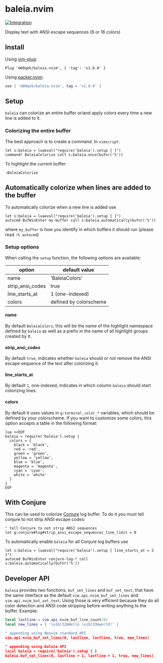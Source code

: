 baleia.nvim
===
[![Integration][integration-badge]][integration-runs]

Display text with ANSI escape sequences (8 or 16 colors)

## Install

Using [vim-plug][vim-plug]:

```vim
Plug 'm00qek/baleia.nvim', { 'tag': 'v1.0.0' }
```

Using [packer.nvim][packer]:

```lua
use { 'm00qek/baleia.nvim', tag = 'v1.0.0' }
```

## Setup

`baleia` can colorize an entire buffer or/and apply colors every time a new line
is added to it. 

### Colorizing the entire buffer

The best approach is to create a command. In `vimscript`: 

```vim
let s:baleia = luaeval("require('baleia').setup { }")
command! BaleiaColorize call s:baleia.once(bufnr('%'))
```

To highlight the current buffer:

```vim
:BaleiaColorize
```

## Automatically colorize when lines are added to the buffer

To automatically colorize when a new line is added use

```vim
let s:baleia = luaeval("require('baleia').setup { }")
autocmd BufWinEnter my-buffer call s:baleia.automatically(bufnr('%'))
```

where `my_buffer` is how you identify in which buffers it should run (please
read `:h autocmd`)

### Setup options

When calling the `setup` function, the following options are available:

|      option      |      default value     |
| -----------------| ---------------------- |
| name             | 'BaleiaColors'         |
| strip_ansi_codes | true                   |
| line_starts_at   | 1 (one-indexed)        |
| colors           | defined by colorscheme |

#### name

By default `BaleiaColors`, this will be the name of the highlight namespace 
defined by `baleia` as well as a prefix in the name of all highlight groups
created by it.

#### strip_ansi_codes

By default `true`, indicates whether `baleia` should or not remove the ANSI 
escape sequence of the text after colorizing it.

#### line_starts_at

By default `1`, one-indexed, indicates in which column `baleia` should start 
colorizing lines.

#### colors

By default it uses values in `g:terminal_color_*` variables, which should be 
defined by your colorscheme. If you want to customize some colors, this option 
accepts a table in the following format:

```vim
lua <<EOF
baleia = require('baleia').setup {
  colors = {
    black = 'black',
    red = 'red', 
    green = 'green',
    yellow = 'yellow',
    blue = 'blue',
    magenta = 'magenta',
    cyan = 'cyan',
    white = 'white'
  } 
}
EOF
```

## With Conjure

This can be used to colorize [Conjure][conjure] log buffer. To do it you must 
tell conjure to not strip ANSI escape codes:

```vim
" tell Conjure to not strip ANSI sequences
let g:conjure#log#strip_ansi_escape_sequences_line_limit = 0
```

To automatically enable `baleia` for all Conjure log buffers use 

```vim
let s:baleia = luaeval("require('baleia').setup { line_starts_at = 3 }")
autocmd BufWinEnter conjure-log-* call s:baleia.automatically(bufnr('%'))
```

## Developer API

`baleia` provides two functions, `buf_set_lines` and `buf_set_text`, that have
the same interface as the default `vim.api.nvim_buf_set_lines` and
`vim.api.nvim_but_set_text`. Using those is very efficient because they do all 
color detection and ANSI code stripping before writing anything to the buffer.
Example:

```lua
local lastline = vim.api.nvim_buf_line_count(0)
local new_lines = { '\x1b[32mHello \x1b[33mworld!' }

" appending using Neovim standard API
vim.api.nvim_buf_set_lines(0, lastline, lastline, true, new_lines)

" appending using Baleia API
local baleia = require('baleia').setup { }
baleia.buf_set_lines(0, lastline + 1, lastline + 1, true, new_lines)
```

[integration-badge]: https://github.com/m00qek/baleia.nvim/actions/workflows/integration.yml/badge.svg
[integration-runs]: https://github.com/m00qek/baleia.nvim/actions/workflows/integration.yml
[vim-plug]: https://github.com/junegunn/vim-plug
[conjure]: https://github.com/Olical/conjure
[packer]: https://github.com/wbthomason/packer.nvim

